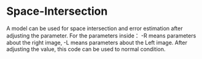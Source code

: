 # Space-Intersection
A model can be used for space intersection and error estimation after adjusting the parameter.
For the parameters inside：
-R means parameters about the right image, -L means parameters about the Left image.
After adjusting the value, this code can be used to normal condition.
